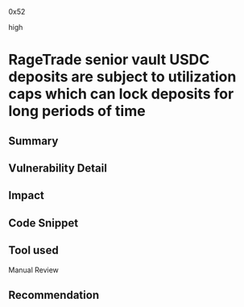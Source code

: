 0x52

high

# RageTrade senior vault USDC deposits are subject to utilization caps which can lock deposits for long periods of time

## Summary

## Vulnerability Detail

## Impact

## Code Snippet

## Tool used

Manual Review

## Recommendation
